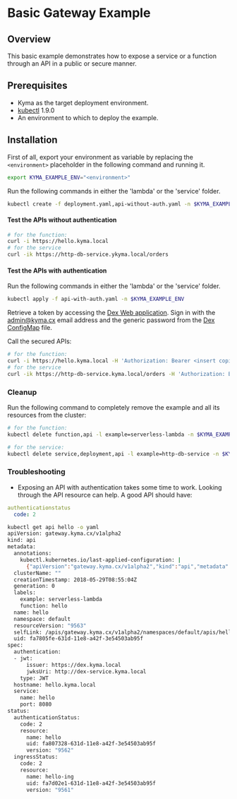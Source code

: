 # Basic Gateway Example

## Overview

This basic example demonstrates how to expose a service or a function through an API in a public or secure manner.

## Prerequisites

- Kyma as the target deployment environment.
- [kubectl](https://kubernetes.io/docs/tasks/tools/install-kubectl/) 1.9.0
- An environment to which to deploy the example.

## Installation

First of all, export your environment as variable by replacing the `<environment>` placeholder in the following command and running it.
```bash
export KYMA_EXAMPLE_ENV="<environment>"
```

Run the following commands in either the 'lambda' or the 'service' folder.

```bash
kubectl create -f deployment.yaml,api-without-auth.yaml -n $KYMA_EXAMPLE_ENV
```

#### Test the APIs without authentication

```bash
# for the function:
curl -i https://hello.kyma.local
# for the service
curl -ik https://http-db-service.ykyma.local/orders
```

#### Test the APIs with authentication  

Run the following commands in either the 'lambda' or the 'service' folder.

```bash
kubectl apply -f api-with-auth.yaml -n $KYMA_EXAMPLE_ENV
```

Retrieve a token by accessing the [Dex Web application](https://dex-web.kyma.local/). Sign in with the admin@kyma.cx email address and the generic password from the [Dex ConfigMap](../../../resources/core/charts/dex/templates/pre-install-dex-config-map.yaml) file.

Call the secured APIs:

```bash
# for the function:
curl -i https://hello.kyma.local -H 'Authorization: Bearer <insert copied token here>'
# for the service
curl -ik https://http-db-service.kyma.local/orders -H 'Authorization: Bearer <insert copied token here>'
```

### Cleanup

Run the following command to completely remove the example and all its resources from the cluster:

```bash
# for the function:
kubectl delete function,api -l example=serverless-lambda -n $KYMA_EXAMPLE_ENV

# for the service:
kubectl delete service,deployment,api -l example=http-db-service -n $KYMA_EXAMPLE_ENV
```

### Troubleshooting

- Exposing an API with authentication takes some time to work. Looking through the API resource can help. A good API should have:

```yaml
authenticationstatus
  code: 2
```

```bash
kubectl get api hello -o yaml
apiVersion: gateway.kyma.cx/v1alpha2
kind: api
metadata:
  annotations:
    kubectl.kubernetes.io/last-applied-configuration: |
      {"apiVersion":"gateway.kyma.cx/v1alpha2","kind":"api","metadata":{"annotations":{},"labels":{"example":"serverless-lambda","function":"hello"},"name":"hello","namespace":"default"},"spec":{"authentication":[{"jwt":{"issuer":"https://dex.kyma.local","jwksUri":"http://dex-service.kyma-system.svc.cluster.local:5556/keys"},"type":"JWT"}],"hostname":"hello.kyma.local","service":{"name":"hello","port":8080}}}
  clusterName: ""
  creationTimestamp: 2018-05-29T08:55:04Z
  generation: 0
  labels:
    example: serverless-lambda
    function: hello
  name: hello
  namespace: default
  resourceVersion: "9563"
  selfLink: /apis/gateway.kyma.cx/v1alpha2/namespaces/default/apis/hello
  uid: fa7805fe-631d-11e8-a42f-3e54503ab95f
spec:
  authentication:
  - jwt:
      issuer: https://dex.kyma.local
      jwksUri: http://dex-service.kyma.local
    type: JWT
  hostname: hello.kyma.local
  service:
    name: hello
    port: 8080
status:
  authenticationStatus:
    code: 2
    resource:
      name: hello
      uid: fa807328-631d-11e8-a42f-3e54503ab95f
      version: "9562"
  ingressStatus:
    code: 2
    resource:
      name: hello-ing
      uid: fa7d02e1-631d-11e8-a42f-3e54503ab95f
      version: "9561"
```
